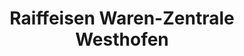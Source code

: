 ---
title: "Raiffeisen Waren-Zentrale Westhofen"
url: /westhofen/raiffeisen-waren-zentrale-westhofen/
shop: Landwirtschaftlich
---